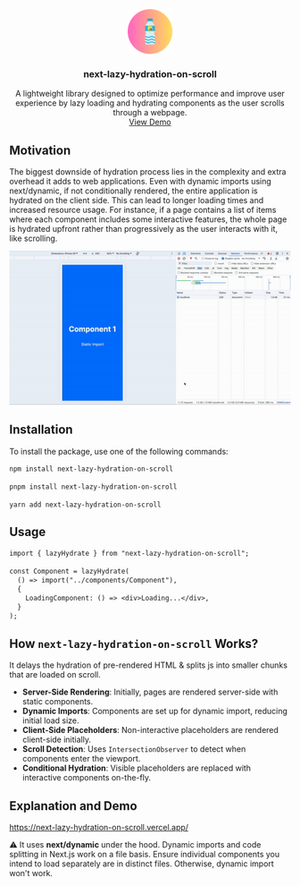 <div align="center">
  <a href="https://github.com/othneildrew/Best-README-Template">
    <img src="https://github.com/woywro/next-lazy-hydration-on-scroll/raw/main/logo.png?raw=true" alt="Logo" width="80" height="80">
  </a>

  <h3 align="center">next-lazy-hydration-on-scroll</h3>

  <p align="center">
   A lightweight library designed to optimize performance and improve user experience by lazy loading and hydrating components as the user scrolls through a webpage.
    <br />
    <a href="https://github.com/othneildrew/Best-README-Template">View Demo</a>
  </p>
</div>

## Motivation

The biggest downside of hydration process lies in the complexity and extra overhead it adds to web applications. Even with dynamic imports using next/dynamic, if not conditionally rendered, the entire application is hydrated on the client side. This can lead to longer loading times and increased resource usage. For instance, if a page contains a list of items where each component includes some interactive features, the whole page is hydrated upfront rather than progressively as the user interacts with it, like scrolling.

![Example use](https://github.com/woywro/next-lazy-hydration-on-scroll/raw/main/gif.gif?raw=true 'example')

## Installation

To install the package, use one of the following commands:

```
npm install next-lazy-hydration-on-scroll

pnpm install next-lazy-hydration-on-scroll

yarn add next-lazy-hydration-on-scroll
```

## Usage

```
import { lazyHydrate } from "next-lazy-hydration-on-scroll";

const Component = lazyHydrate(
  () => import("../components/Component"),
  {
    LoadingComponent: () => <div>Loading...</div>,
  }
);
```

## How `next-lazy-hydration-on-scroll` Works?

It delays the hydration of pre-rendered HTML & splits js into smaller chunks that are loaded on scroll.

- **Server-Side Rendering**: Initially, pages are rendered server-side with static components.
- **Dynamic Imports**: Components are set up for dynamic import, reducing initial load size.
- **Client-Side Placeholders**: Non-interactive placeholders are rendered client-side initially.
- **Scroll Detection**: Uses `IntersectionObserver` to detect when components enter the viewport.
- **Conditional Hydration**: Visible placeholders are replaced with interactive components on-the-fly.

## Explanation and Demo

https://next-lazy-hydration-on-scroll.vercel.app/

⚠️ It uses **next/dynamic** under the hood. Dynamic imports and code splitting in Next.js work on a file basis. Ensure individual components you intend to load separately are in distinct files. Otherwise, dynamic import won't work.
